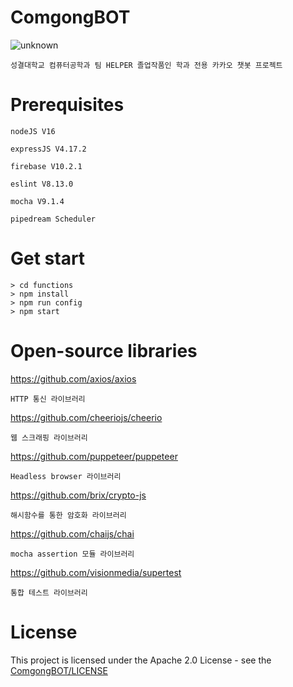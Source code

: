 # ComgongBOT
![unknown](https://user-images.githubusercontent.com/33346331/193051492-797f42ea-431e-4e79-bb70-6cd676393c56.png)

    성결대학교 컴퓨터공학과 팀 HELPER 졸업작품인 학과 전용 카카오 챗봇 프로젝트
# Prerequisites
    nodeJS V16
    
    expressJS V4.17.2
    
    firebase V10.2.1
    
    eslint V8.13.0
    
    mocha V9.1.4
    
    pipedream Scheduler
# Get start
    > cd functions
    > npm install 
    > npm run config
    > npm start
# Open-source libraries
https://github.com/axios/axios

    HTTP 통신 라이브러리
https://github.com/cheeriojs/cheerio

    웹 스크래핑 라이브러리
   
https://github.com/puppeteer/puppeteer

    Headless browser 라이브러리
    
https://github.com/brix/crypto-js
    
    해시함수를 통한 암호화 라이브러리
    
https://github.com/chaijs/chai
    
    mocha assertion 모듈 라이브러리
    
https://github.com/visionmedia/supertest
    
    통합 테스트 라이브러리
# License
This project is licensed under the Apache 2.0 License - see the [ComgongBOT/LICENSE](LICENSE)
